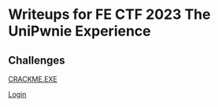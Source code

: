 # Writeups for FE CTF 2023 The UniPwnie Experience

## Challenges

[CRACKME.EXE](CRACKME.EXE)

[Login](Login)


